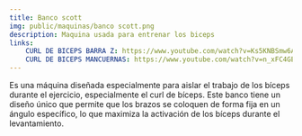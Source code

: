```yaml
---
title: Banco scott
img: public/maquinas/banco scott.png
description: Maquina usada para entrenar los biceps
links:
    CURL DE BICEPS BARRA Z: https://www.youtube.com/watch?v=Ks5KNBSmw6A
    CURL DE BICEPS MANCUERNAS: https://www.youtube.com/watch?v=n_xFC4GE3tw
---
```

Es una máquina diseñada especialmente para aislar el trabajo de los bíceps durante el ejercicio, especialmente el curl de bíceps. Este banco tiene un diseño único que permite que los brazos se coloquen de forma fija en un ángulo específico, lo que maximiza la activación de los bíceps durante el levantamiento.
